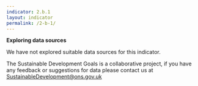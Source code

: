 ```yaml
---
indicator: 2.b.1
layout: indicator
permalink: /2-b-1/
---
```

**Exploring data sources**           

We have not explored suitable data sources for this indicator. 

The Sustainable Development Goals is a collaborative project, if you have any feedback or suggestions for data please contact us at <SustainableDevelopment@ons.gov.uk>
